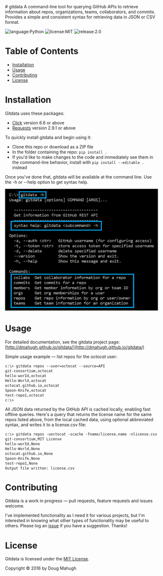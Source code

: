 <properties LandingPageTags="Python,GitHub,REST,OSPO" />
# gitdata
A command-line tool for querying GitHub APIs to retrieve information about repos, organizations, teams, collaborators, and commits. Provides a simple and consistent syntax for retrieving data in JSON or CSV format.

![language:Python](https://img.shields.io/badge/Language-Python-blue.svg?style=flat-square) ![license:MIT](https://img.shields.io/badge/License-MIT-green.svg?style=flat-square) ![release:2.0](https://img.shields.io/badge/Release-2.0-lightgrey.svg?style=flat-square)

# Table of Contents
* [Installation](#installation)
* [Usage](#usage)
* [Contributing](#contributing)
* [License](#license)

# Installation
Gitdata uses these packages:
* [Click](http://docs.python-requests.org/en/master/) version 6.6 or above
* [Requests](http://docs.python-requests.org/en/master/) version 2.9.1 or above

To quickly install gitdata and begin using it:
* Clone this repo or download as a ZIP file
* In the folder containing the repo: ```pip install .```
* If you'd like to make changes to the code and immediately see them in the command-line behavior, install with ```pip install --editable .``` instead

Once you've done that, gitdata will be available at the command line. Use the -h or --help option to get syntax help.

![gitdata help](images/gitdata-help.png)

# Usage
For detailed documentation, see the gitdata project page: [http://dmahugh.github.io/gitdata/](http://dmahugh.github.io/gitdata/)

Simple usage example &mdash; list repos for the *octocat* user:
```
c:\> gitdata repos --user=octocat --source=API
git-consortium,octocat
hello-worId,octocat
Hello-World,octocat
octocat.github.io,octocat
Spoon-Knife,octocat
test-repo1,octocat
c:\>
```
All JSON data returned by the GitHub API is cached locally, enabling fast offline queries. Here's a query that returns the license name for the same repos listed above, from the local cached data, using optional abbreviated syntax, and writes it to a license.csv file:
```
c:\> gitdata repos -uoctocat -scache -fname/license.name -nlicense.csv
git-consortium,MIT License
hello-worId,None
Hello-World,None
octocat.github.io,None
Spoon-Knife,None
test-repo1,None
Output file written: license.csv
```

# Contributing
Gitdata is a work in progress &mdash; pull requests, feature requests and issues welcome.

I've implemented functionality as I need it for various projects, but I'm interested in knowing what other types of functionality
may be useful to others. Please log an [issue](https://github.com/dmahugh/gitdata/issues) if you have a suggestion. Thanks!

# License
Gitdata is licensed under the [MIT License](https://github.com/dmahugh/gitdata/blob/master/LICENSE).

Copyright &copy; 2016 by Doug Mahugh

